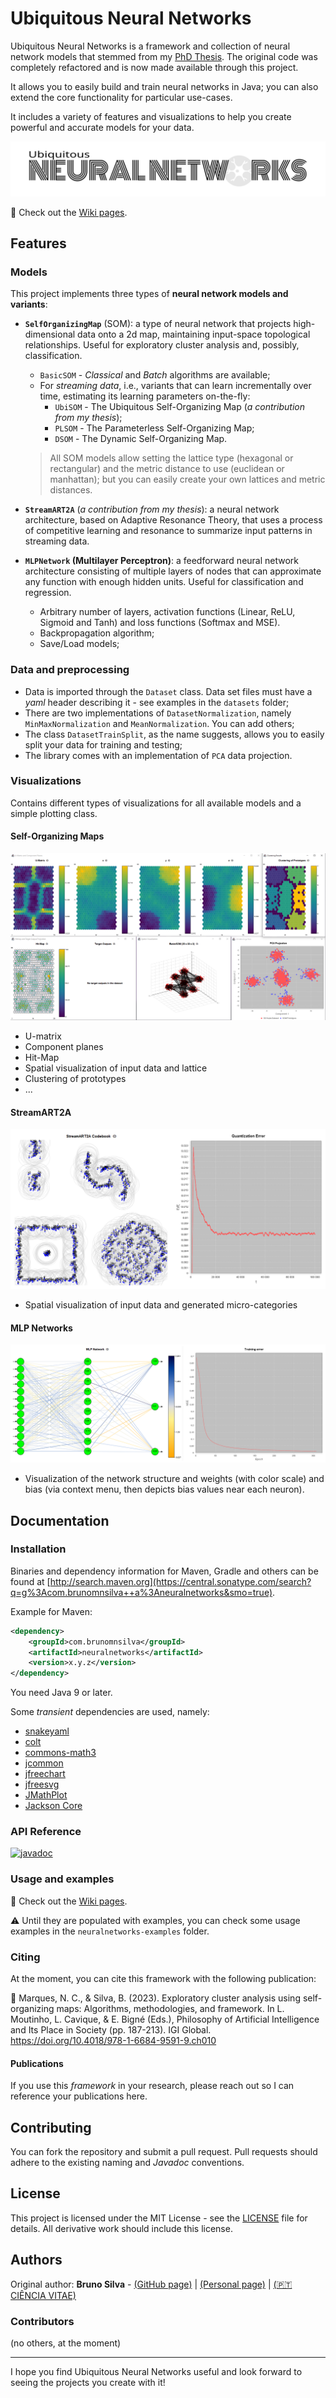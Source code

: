 # Ubiquitous Neural Networks

Ubiquitous Neural Networks is a framework and collection of neural network models that stemmed from my
[PhD Thesis](http://hdl.handle.net/10362/19974). The original code was completely refactored and is
now made available through this project. 

It allows you to easily build and train neural networks in Java; you can also extend the core functionality for particular use-cases.

It includes a variety of features and visualizations to help you create powerful and accurate models for your data.

![](assets/logo.svg)

:construction: Check out the [Wiki pages](https://github.com/brunomnsilva/UbiquitousNeuralNetworks/wiki).

## Features

### Models

This project implements three types of **neural network models and variants**:

- **`SelfOrganizingMap`** (SOM): a type of neural network that projects high-dimensional data onto a 2d map, maintaining input-space topological relationships. Useful for exploratory cluster analysis and, possibly, classification.
  - `BasicSOM` - *Classical* and *Batch* algorithms are available;
  - For *streaming data*, i.e., variants that can learn incrementally over time, estimating its learning parameters on-the-fly:
    - `UbiSOM` - The Ubiquitous Self-Organizing Map (*a contribution from my thesis*);
    - `PLSOM` - The Parameterless Self-Organizing Map;
    - `DSOM` - The Dynamic Self-Organizing Map.

  > All SOM models allow setting the lattice type (hexagonal or rectangular) and the metric distance to use (euclidean or manhattan); but you
  > can easily create your own lattices and metric distances. 

- **`StreamART2A`** (*a contribution from my thesis*): a neural network architecture, based on Adaptive Resonance Theory, that uses a process of competitive learning and resonance to summarize input patterns in streaming data.

- **`MLPNetwork` (Multilayer Perceptron)**: a feedforward neural network architecture consisting of multiple layers of nodes that can approximate any function with enough hidden units. Useful for classification and regression.
  - Arbitrary number of layers, activation functions (Linear, ReLU, Sigmoid and Tanh) and loss functions (Softmax and MSE).
  - Backpropagation algorithm;
  - Save/Load models;


### Data and preprocessing

- Data is imported through the `Dataset` class. Data set files must have a *yaml* header describing it - see examples in the `datasets` folder;
- There are two implementations of `DatasetNormalization`, namely `MinMaxNormalization` and `MeanNormalization`. You can add others;
- The class `DatasetTrainSplit`, as the name suggests, allows you to easily split your data for training and testing;
- The library comes with an implementation of `PCA` data projection.

### Visualizations

Contains different types of visualizations for all available models and a simple plotting class.

#### Self-Organizing Maps

![](assets/som-visualizations-example.png)

- U-matrix
- Component planes
- Hit-Map
- Spatial visualization of input data and lattice
- Clustering of prototypes
- ...

#### StreamART2A

![](assets/streamart2a-visualizations-example.png)

- Spatial visualization of input data and generated micro-categories

#### MLP Networks

![](assets/mlp-visualizations-example.png)

- Visualization of the network structure and weights (with color scale) and bias (via context menu, then depicts bias values near each neuron).

## Documentation

### Installation

Binaries and dependency information for Maven, Gradle and others can be found at [http://search.maven.org](https://central.sonatype.com/search?q=g%3Acom.brunomnsilva++a%3Aneuralnetworks&smo=true).

Example for Maven:

```xml
<dependency>
    <groupId>com.brunomnsilva</groupId>
    <artifactId>neuralnetworks</artifactId>
    <version>x.y.z</version>
</dependency>
```

You need Java 9 or later.

Some *transient* dependencies are used, namely:

- [snakeyaml](https://mvnrepository.com/artifact/org.yaml/snakeyaml)
- [colt](https://mvnrepository.com/artifact/colt/colt)
- [commons-math3](https://mvnrepository.com/artifact/org.apache.commons/commons-math3)
- [jcommon](https://mvnrepository.com/artifact/org.jfree/jcommon)
- [jfreechart](https://mvnrepository.com/artifact/org.jfree/jfreechart)
- [jfreesvg](https://mvnrepository.com/artifact/org.jfree/jfreesvg)
- [JMathPlot](https://mvnrepository.com/artifact/com.github.yannrichet/JMathPlot)
- [Jackson Core](https://mvnrepository.com/artifact/com.fasterxml.jackson.core/jackson-core)

### API Reference

[![javadoc](https://javadoc.io/badge2/com.brunomnsilva/neuralnetworks/javadoc.svg)](https://javadoc.io/doc/com.brunomnsilva/neuralnetworks)


### Usage and examples

:construction: Check out the [Wiki pages](https://github.com/brunomnsilva/UbiquitousNeuralNetworks/wiki).

:warning: Until they are populated with examples, you can check some usage examples in the `neuralnetworks-examples` folder.

### Citing

At the moment, you can cite this framework with the following publication:

:book: Marques, N. C., & Silva, B. (2023). Exploratory cluster analysis using self-organizing maps: Algorithms, methodologies, and framework. In L. Moutinho, L. Cavique, & E. Bigné (Eds.), Philosophy of Artificial Intelligence and Its Place in Society (pp. 187-213). IGI Global. https://doi.org/10.4018/978-1-6684-9591-9.ch010

#### Publications

If you use this *framework* in your research, please reach out so I can reference your publications here.

## Contributing

You can fork the repository and submit a pull request. Pull requests should adhere to the existing naming and *Javadoc* conventions.

## License

This project is licensed under the MIT License - see the [LICENSE](LICENSE) file for details. 
All derivative work should include this license.

## Authors

Original author: **Bruno Silva** - [(GitHub page)](https://github.com/brunomnsilva) | [(Personal page)](https://www.brunomnsilva.com/) | [(🇵🇹 CIÊNCIA VITAE)](https://www.cienciavitae.pt/portal/FB1E-5676-5A51)

### Contributors

(no others, at the moment)

---

I hope you find Ubiquitous Neural Networks useful and look forward to seeing the projects you create with it!